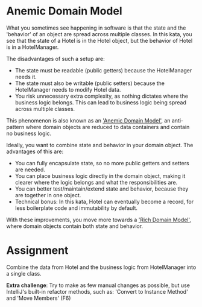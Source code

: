 # Anemic Domain Model

What you sometimes see happening in software is that the state and the 'behavior' of an object are spread across multiple classes.
In this kata, you see that the state of a Hotel is in the Hotel object, but the behavior of Hotel is in a HotelManager.

The disadvantages of such a setup are:
- The state must be readable (public getters) because the HotelManager needs it.
- The state must also be writable (public setters) because the HotelManager needs to modify Hotel data.
- You risk unnecessary extra complexity, as nothing dictates where the business logic belongs. This can lead to business logic being spread across multiple classes.

This phenomenon is also known as an ['Anemic Domain Model'](https://en.wikipedia.org/wiki/Anemic_domain_model), an anti-pattern where domain objects are reduced to data containers and contain no business logic.

Ideally, you want to combine state and behavior in your domain object. The advantages of this are:
- You can fully encapsulate state, so no more public getters and setters are needed.
- You can place business logic directly in the domain object, making it clearer where the logic belongs and what the responsibilities are.
- You can better test/maintain/extend state and behavior, because they are together in one object.
- Technical bonus: In this kata, Hotel can eventually become a record, for less boilerplate code and immutability by default.

With these improvements, you move more towards a ['Rich Domain Model'](https://medium.com/@aboutcoding/rich-domain-models-22f176ad6f1b), where domain objects contain both state and behavior.


# Assignment

Combine the data from Hotel and the business logic from HotelManager into a single class.

**Extra challenge**: Try to make as few manual changes as possible, but use IntelliJ's built-in refactor methods, such as: 'Convert to Instance Method' and 'Move Members' (F6)

